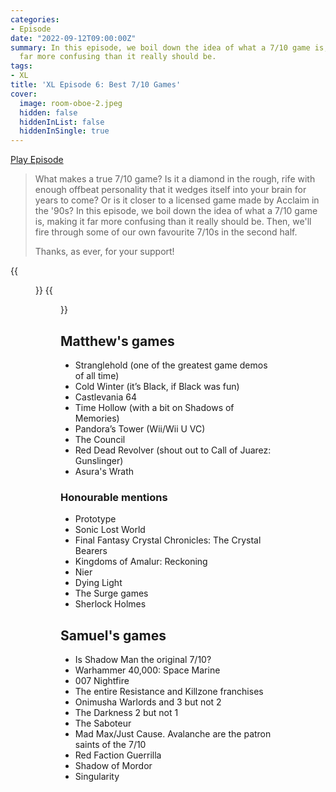 ```yaml
---
categories:
- Episode
date: "2022-09-12T09:00:00Z"
summary: In this episode, we boil down the idea of what a 7/10 game is, making it
  far more confusing than it really should be.
tags:
- XL
title: 'XL Episode 6: Best 7/10 Games'
cover: 
  image: room-oboe-2.jpeg
  hidden: false
  hiddenInList: false
  hiddenInSingle: true
---
```


[Play Episode](https://www.patreon.com/posts/xl-episode-6-7-71844720)
> What makes a true 7/10 game? Is it a diamond in the rough, rife with enough offbeat personality that it wedges itself into your brain for years to come? Or is it closer to a licensed game made by Acclaim in the '90s?  In this episode, we boil down the idea of what a 7/10 game is, making it far more confusing than it really should be. Then, we'll fire through some of our own favourite 7/10s in the second half.
>
> Thanks, as ever, for your support!

{{<figure 
    src="room-oboe.jpeg" 
    alt="Room with Oboe" >}}
{{<figure 
    src="room-oboe-2.jpeg" 
    alt="A Room of One's Oboe" >}}

## Matthew's games

- Stranglehold (one of the greatest game demos of all time)
- Cold Winter (it’s Black, if Black was fun)
- Castlevania 64
- Time Hollow (with a bit on Shadows of Memories)
- Pandora’s Tower (Wii/Wii U VC)
- The Council
- Red Dead Revolver (shout out to Call of Juarez: Gunslinger)
- Asura's Wrath

### Honourable mentions

- Prototype
- Sonic Lost World
- Final Fantasy Crystal Chronicles: The Crystal Bearers
- Kingdoms of Amalur: Reckoning
- Nier
- Dying Light
- The Surge games
- Sherlock Holmes

## Samuel's games

- Is Shadow Man the original 7/10?
- Warhammer 40,000: Space Marine
- 007 Nightfire
- The entire Resistance and Killzone franchises
- Onimusha Warlords and 3 but not 2
- The Darkness 2 but not 1
- The Saboteur
- Mad Max/Just Cause. Avalanche are the patron saints of the 7/10
- Red Faction Guerrilla
- Shadow of Mordor
- Singularity


